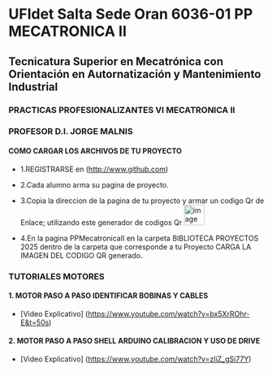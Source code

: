 # UFIdet Salta Sede Oran 6036-01  PP MECATRONICA II
## Tecnicatura Superior en Mecatrónica con Orientación en Autornatización y Mantenimiento Industrial 
### PRACTICAS PROFESIONALIZANTES VI MECATRONICA II  
### PROFESOR D.I. JORGE MALNIS
#### COMO CARGAR LOS ARCHIVOS DE TU PROYECTO
* 1.REGISTRARSE en (http://www.github.com)
* 2.Cada alumno arma su pagina de proyecto.
* 3.Copia la direccion de la pagina de tu proyecto y armar un codigo Qr de Enlace; utilizando este generador de codigos Qr <img width="40" height="40" alt="image" src="https://github.com/user-attachments/assets/b5070e5d-ccd0-49af-acdf-e5e79f5bc138" />
 
* 4.En la pagina PPMecatronicaII en la carpeta BIBLIOTECA PROYECTOS 2025 dentro de la carpeta que corresponde a tu Proyecto CARGA LA IMAGEN DEL CODIGO QR generado.

### TUTORIALES MOTORES
#### 1. MOTOR PASO A PASO IDENTIFICAR BOBINAS Y CABLES
* [Video Explicativo] (https://www.youtube.com/watch?v=bx5XrROhr-E&t=50s)
#### 2. MOTOR PASO A PASO SHELL ARDUINO CALIBRACION Y USO DE DRIVE
* [Video Explicativo] (https://www.youtube.com/watch?v=zIiZ_gSi77Y)


